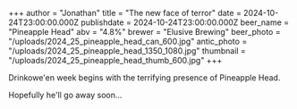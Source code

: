 +++
author = "Jonathan"
title = "The new face of terror"
date = 2024-10-24T23:00:00.000Z
publishdate = 2024-10-24T23:00:00.000Z
beer_name = "Pineapple Head"
abv = "4.8%"
brewer = "Elusive Brewing"
beer_photo = "/uploads/2024_25_pineapple_head_can_600.jpg"
antic_photo = "/uploads/2024_25_pineapple_head_1350_1080.jpg"
thumbnail = "/uploads/2024_25_pineapple_head_thumb_600.jpg"
+++

Drinkowe'en week begins with the terrifying presence of Pineapple Head.

Hopefully he'll go away soon... 
